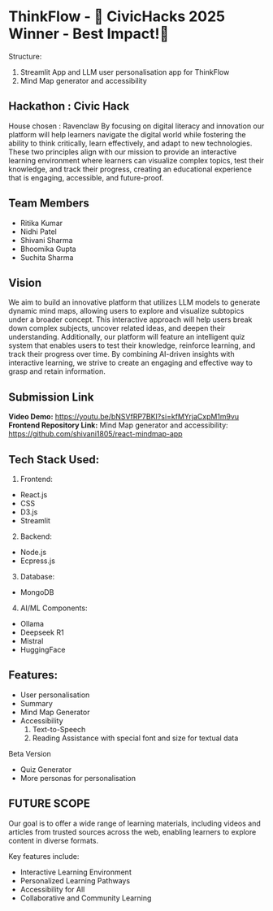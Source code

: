 # ThinkFlow - 🥇 CivicHacks 2025 Winner - Best Impact!🥇

Structure:
1. Streamlit App and LLM user personalisation app for ThinkFlow
2. Mind Map generator and accessibility

## Hackathon : Civic Hack 
House chosen : Ravenclaw
By focusing on digital literacy and innovation our platform will help learners navigate the digital world while fostering the ability to think critically, learn effectively, and adapt to new technologies. These two principles align with our mission to provide an interactive learning environment where learners can visualize complex topics, test their knowledge, and track their progress, creating an educational experience that is engaging, accessible, and future-proof.

## Team Members
- Ritika Kumar
- Nidhi Patel
- Shivani Sharma
- Bhoomika Gupta
- Suchita Sharma

## Vision
We aim to build an innovative platform that utilizes LLM models to generate dynamic mind maps, allowing users to explore and visualize subtopics under a broader concept. This interactive approach will help users break down complex subjects, uncover related ideas, and deepen their understanding. 
Additionally, our platform will feature an intelligent quiz system that enables users to test their knowledge, reinforce learning, and track their progress over time. By combining AI-driven insights with interactive learning, we strive to create an engaging and effective way to grasp and retain information.

## Submission Link

**Video Demo:** https://youtu.be/bNSVfRP7BKI?si=kfMYrjaCxpM1m9vu
**Frontend Repository Link:** Mind Map generator and accessibility: https://github.com/shivani1805/react-mindmap-app

## Tech Stack Used:
1. Frontend:
  - React.js 
  - CSS 
  - D3.js
  - Streamlit
2. Backend:
  - Node.js
  - Ecpress.js
3. Database:
  - MongoDB
4. AI/ML Components:
  - Ollama
  - Deepseek R1
  - Mistral
  - HuggingFace

## Features:
- User personalisation
- Summary
- Mind Map Generator
- Accessibility
    1. Text-to-Speech
    2. Reading Assistance with special font and size for textual data

Beta Version
- Quiz Generator
- More personas for personalisation

## FUTURE SCOPE

Our goal is to offer a wide range of learning materials, including videos and articles from trusted sources across the web, enabling learners to explore content in diverse formats.

Key features include:
- Interactive Learning Environment
- Personalized Learning Pathways
- Accessibility for All
- Collaborative and Community Learning





